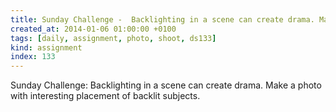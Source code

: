 ```yaml
---
title: Sunday Challenge -  Backlighting in a scene can create drama. Make a photo with interesting placement of backlit subjects.
created_at: 2014-01-06 01:00:00 +0100
tags: [daily, assignment, photo, shoot, ds133]
kind: assignment
index: 133
---
```


Sunday Challenge: Backlighting in a scene can create drama. Make a photo with interesting placement of backlit subjects.
